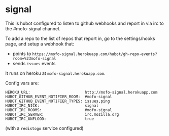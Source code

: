 # signal

This is hubot configured to listen to github webhooks and report in via irc to the #mofo-signal channel.

To add a repo to the list of repos that report in, go to the settings/hooks page, and setup a webhook that:

 * points to `https://mofo-signal.herokuapp.com/hubot/gh-repo-events?room=%23mofo-signal`
 * sends `issues` events
 
It runs on heroku at `mofo-signal.herokuapp.com`.

Config vars are:

```
HEROKU_URL:                        http://mofo-signal.herokuapp.com
HUBOT_GITHUB_EVENT_NOTIFIER_ROOM:  #mofo-signal
HUBOT_GITHUB_EVENT_NOTIFIER_TYPES: issues,ping
HUBOT_IRC_NICK:                    signal
HUBOT_IRC_ROOMS:                   #mofo-signal
HUBOT_IRC_SERVER:                  irc.mozilla.org
HUBOT_IRC_UNFLOOD:                 true
```

(with a `redistogo` service configured)
